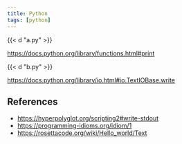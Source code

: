 ```yaml
---
title: Python
tags: [python]
---
```


{{< d "a.py" >}}

<https://docs.python.org/library/functions.html#print>

{{< d "b.py" >}}

<https://docs.python.org/library/io.html#io.TextIOBase.write>

## References

- <https://hyperpolyglot.org/scripting2#write-stdout>
- <https://programming-idioms.org/idiom/1>
- <https://rosettacode.org/wiki/Hello_world/Text>
